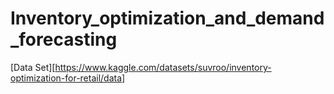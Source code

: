 # Inventory_optimization_and_demand_forecasting

[Data Set][https://www.kaggle.com/datasets/suvroo/inventory-optimization-for-retail/data]
